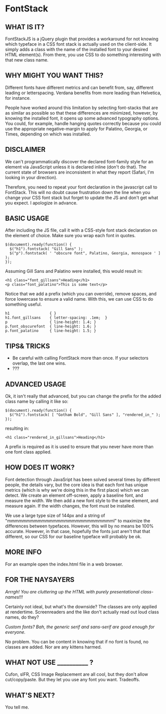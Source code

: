 FontStack
=========

WHAT IS IT?
-----------

FontStackJS is a jQuery plugin that provides a workaround for not knowing which typeface in a CSS font stack is actually used on the client-side. It simply adds a class with the name of the installed font to your desired HTML element(s). From there, you use CSS to do something interesting with that new class name.


WHY MIGHT YOU WANT THIS?
------------------------

Different fonts have different metrics and can benefit from, say, different leading or letterspacing. Verdana benefits from more leading than Helvetica, for instance.

People have worked around this limitation by selecting font-stacks that are as similar as possible so that these differences are minimized, however, by knowing the installed font, it opens up some advanced typography options. You could, for example, handle hanging quotes correctly because you could use the appropriate negative-margin to apply for Palatino, Georgia, or Times, depending on which was installed.


DISCLAIMER
----------

We can't programmatically discover the declared font-family style for an element via JavaScript unless it is declared inline (don't do that). The current state of browsers are inconsistent in what they report (Safari, I'm looking in your direction).

Therefore, you need to repeat your font declaration in the javascript call to FontStack. This will no doubt cause frustration down the line when you change your CSS font stack but forget to update the JS and don't get what you expect. I apologize in advance.


BASIC USAGE
-----------

After including the JS file, call it with a CSS-style font stack declaration on the element of choice. Make sure you wrap each font in quotes.

    $(document).ready(function() {
      $("h1").fontstack( "Gill Sans" );
      $("p").fontstack( ' "obscure font", Palatino, Georgia, monospace ' ] );
    });

Assuming Gill Sans and Palatino were installed, this would result in:

    <h1 class="font_gillsans">Heading</h1>
    <p class="font_palatino">This is some text</p>

Notice that we add a prefix (which you can override), remove spaces, and force lowercase to ensure a valid name. With this, we can use CSS to do something useful.

    h1                  { }
    h1.font_gillsans    { letter-spacing: .1em;  }
    p                   { line-height: 1.4; }
    p.font_obscurefont  { line-height: 1.6; }
    p.font_palatino     { line-height: 1.5; }


TIPS& TRICKS
------------

*  Be careful with calling FontStack more than once. If your selectors overlap, the last one wins.
*  ???


ADVANCED USAGE
--------------

Ok, it isn't really that advanced, but you can change the prefix for the added class name by calling it like so:

    $(document).ready(function() {
      $("h1").fontstack( [ "Gotham Bold", "Gill Sans" ], "rendered_in_" );
    });

resulting in:

    <h1 class="rendered_in_gillsans">Heading</h1>

A prefix is required as it is used to ensure that you never have more than one font class applied.


HOW DOES IT WORK?
-----------------

Font detection through JavaSript has been solved several times by different people, the details vary, but the core idea is that each font has unique metrics (which is why we're doing this in the first place) which we can detect. We create an element off-screen, apply a baseline font, and measure the width. We then add a new font style to the same element, and measure again. If the width changes, the font must be installed.

We use a large type size of 144px and a string of "mmmmmmmmmmmmmmmmmmmmmmmmmmmml" to maximize the differences between typefaces. However, this will by no means be 100% accurate. However, in that case, hopefully the fonts just aren't that that different, so our CSS for our baseline typeface will probably be ok.


MORE INFO
---------
For an example open the index.html file in a web browser.


FOR THE NAYSAYERS
-----------------

*Arrrgh! You are cluttering up the HTML with purely presentational class-names!!!*

Certainly not ideal, but what's the downside? The classes are only applied at rendertime. Screenreaders and the like don't actually read out loud class names, do they?

*Custom fonts? Bah, the generic serif and sans-serif are good enough for everyone.*

No problem. You can be content in knowing that if no font is found, no classes are added. Nor are any kittens harmed. 


WHAT NOT USE __________ ?
-------------------------

Cufon, sIFR, CSS Image Replacement are all cool, but they don't allow cut/copy/paste. But they let you use any font you want. Tradeoffs.


WHAT'S NEXT?
------------
You tell me.